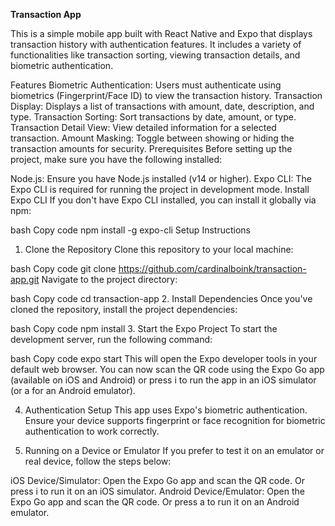 **Transaction App**

This is a simple mobile app built with React Native and Expo that displays transaction history with authentication features. It includes a variety of functionalities like transaction sorting, viewing transaction details, and biometric authentication.

Features
Biometric Authentication: Users must authenticate using biometrics (Fingerprint/Face ID) to view the transaction history.
Transaction Display: Displays a list of transactions with amount, date, description, and type.
Transaction Sorting: Sort transactions by date, amount, or type.
Transaction Detail View: View detailed information for a selected transaction.
Amount Masking: Toggle between showing or hiding the transaction amounts for security.
Prerequisites
Before setting up the project, make sure you have the following installed:

Node.js: Ensure you have Node.js installed (v14 or higher).
Expo CLI: The Expo CLI is required for running the project in development mode.
Install Expo CLI
If you don't have Expo CLI installed, you can install it globally via npm:

bash
Copy code
npm install -g expo-cli
Setup Instructions
1. Clone the Repository
Clone this repository to your local machine:

bash
Copy code
git clone https://github.com/cardinalboink/transaction-app.git
Navigate to the project directory:

bash
Copy code
cd transaction-app
2. Install Dependencies
Once you've cloned the repository, install the project dependencies:

bash
Copy code
npm install
3. Start the Expo Project
To start the development server, run the following command:

bash
Copy code
expo start
This will open the Expo developer tools in your default web browser. You can now scan the QR code using the Expo Go app (available on iOS and Android) or press i to run the app in an iOS simulator (or a for an Android emulator).

4. Authentication Setup
This app uses Expo's biometric authentication. Ensure your device supports fingerprint or face recognition for biometric authentication to work correctly.

5. Running on a Device or Emulator
If you prefer to test it on an emulator or real device, follow the steps below:

iOS Device/Simulator:
Open the Expo Go app and scan the QR code.
Or press i to run it on an iOS simulator.
Android Device/Emulator:
Open the Expo Go app and scan the QR code.
Or press a to run it on an Android emulator.
